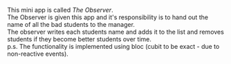 This mini app is called *The Observer*. \
The Observer is given this app and it's responsibility is to hand out the name of all the bad students to the manager. \
The observer writes each students name and adds it to the list and removes students if they become better students over time. \
p.s. The functionality is implemented using bloc (cubit to be exact - due to non-reactive events). 
